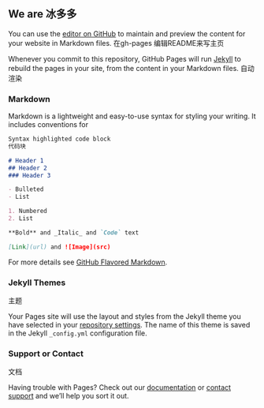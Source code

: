 ## We are 冰多多

You can use the [editor on GitHub](https://github.com/bingduouduos/test/edit/gh-pages/README.md) to maintain and preview the content for your website in Markdown files.
在gh-pages 编辑README来写主页

Whenever you commit to this repository, GitHub Pages will run [Jekyll](https://jekyllrb.com/) to rebuild the pages in your site, from the content in your Markdown files.
自动渲染

### Markdown

Markdown is a lightweight and easy-to-use syntax for styling your writing. It includes conventions for

```markdown
Syntax highlighted code block
代码块

# Header 1
## Header 2
### Header 3

- Bulleted
- List

1. Numbered
2. List

**Bold** and _Italic_ and `Code` text

[Link](url) and ![Image](src)
```

For more details see [GitHub Flavored Markdown](https://guides.github.com/features/mastering-markdown/).

### Jekyll Themes
主题

Your Pages site will use the layout and styles from the Jekyll theme you have selected in your [repository settings](https://github.com/bingduouduos/test/settings). The name of this theme is saved in the Jekyll `_config.yml` configuration file.

### Support or Contact
文档

Having trouble with Pages? Check out our [documentation](https://help.github.com/categories/github-pages-basics/) or [contact support](https://github.com/contact) and we’ll help you sort it out.
